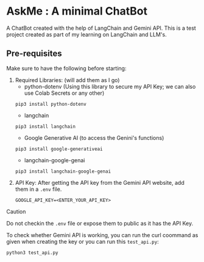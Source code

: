 # AskMe : A minimal ChatBot
A ChatBot created with the help of LangChain and Gemini API.
This is a test project created as part of my learning on LangChain and LLM's.

## Pre-requisites
Make sure to have the following before starting:
1. Required Libraries: (will add them as I go)
     - python-dotenv (Using this library to secure my API Key; we can also use Colab Secrets or any other)
   ```
   pip3 install python-dotenv
   ```
     - langchain
   ```
   pip3 install langchain
   ```
     - Google Generative AI (to access the Genini's functions)
   ```
   pip3 install google-generativeai
   ```
     - langchain-google-genai
   ```
   pip3 install langchain-google-genai
   ```
2. API Key:
        After getting the API key from the Gemini API website, add them in a `.env` file.
   ```
   GOOGLE_API_KEY=<ENTER_YOUR_API_KEY>
   ```
   
> [!CAUTION]
> Do not checkin the `.env` file or expose them to public as it has the API Key.

To check whether Gemini API is working, you can run the curl coommand as given when creating the key or you can run this `test_api.py`:
```
python3 test_api.py
```

